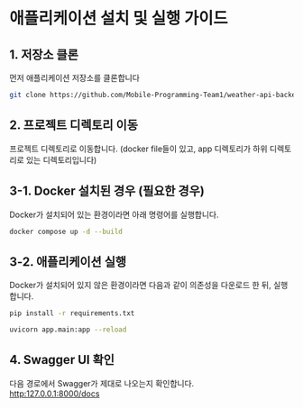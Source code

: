 # 애플리케이션 설치 및 실행 가이드

## 1. 저장소 클론

먼저 애플리케이션 저장소를 클론합니다

```bash
git clone https://github.com/Mobile-Programming-Team1/weather-api-backend.git
```

## 2. 프로젝트 디렉토리 이동

프로젝트 디렉토리로 이동합니다. (docker file들이 있고, app 디렉토리가 하위 디렉토리로 있는 디렉토리입니다)

## 3-1. Docker 설치된 경우 (필요한 경우)

Docker가 설치되어 있는 환경이라면 아래 명령어를 실행합니다.

```bash
docker compose up -d --build
```

## 3-2. 애플리케이션 실행

Docker가 설치되어 있지 않은 환경이라면 다음과 같이 의존성을 다운로드 한 뒤, 실행합니다.

```bash
pip install -r requirements.txt

uvicorn app.main:app --reload
```

## 4. Swagger UI 확인

다음 경로에서 Swagger가 제대로 나오는지 확인합니다.  
[http:127.0.0.1:8000/docs](http:127.0.0.1:8000/docs)
